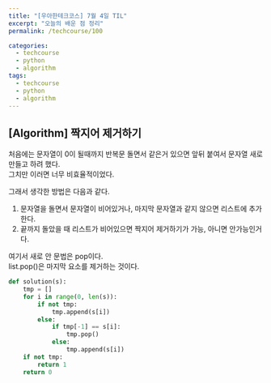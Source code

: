 ```yaml
---
title: "[우아한테크코스] 7월 4일 TIL"
excerpt: "오늘의 배운 점 정리"
permalink: /techcourse/100

categories:
  - techcourse
  - python
  - algorithm
tags:
  - techcourse
  - python
  - algorithm  
---   
```


## [Algorithm] 짝지어 제거하기  
처음에는 문자열이 0이 될때까지 반복문 돌면서 같은거 있으면 앞뒤 붙여서 문자열 새로 만들고 하려 했다.  
그치만 이러면 너무 비효율적이었다.  

그래서 생각한 방법은 다음과 같다.  
1. 문자열을 돌면서 문자열이 비어있거나, 마지막 문자열과 같지 않으면 리스트에 추가한다.  
2. 끝까지 돌았을 때 리스트가 비어있으면 짝지어 제거하기가 가능, 아니면 안가능인거다.  

여기서 새로 안 문법은 pop이다.  
list.pop()은 마지막 요소를 제거하는 것이다.  
```python
def solution(s):
    tmp = []
    for i in range(0, len(s)):
        if not tmp:
            tmp.append(s[i])
        else:
            if tmp[-1] == s[i]:
                tmp.pop()
            else:
                tmp.append(s[i])
    if not tmp:
        return 1
    return 0
```  
